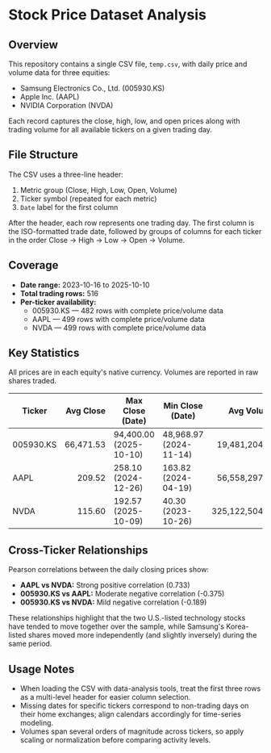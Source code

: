 # Stock Price Dataset Analysis

## Overview
This repository contains a single CSV file, `temp.csv`, with daily price and volume data for three equities:

- Samsung Electronics Co., Ltd. (005930.KS)
- Apple Inc. (AAPL)
- NVIDIA Corporation (NVDA)

Each record captures the close, high, low, and open prices along with trading volume for all available tickers on a given trading day.

## File Structure
The CSV uses a three-line header:

1. Metric group (Close, High, Low, Open, Volume)
2. Ticker symbol (repeated for each metric)
3. `Date` label for the first column

After the header, each row represents one trading day. The first column is the ISO-formatted trade date, followed by groups of columns for each ticker in the order Close → High → Low → Open → Volume.

## Coverage
- **Date range:** 2023-10-16 to 2025-10-10
- **Total trading rows:** 516
- **Per-ticker availability:**
  - 005930.KS — 482 rows with complete price/volume data
  - AAPL — 499 rows with complete price/volume data
  - NVDA — 499 rows with complete price/volume data

## Key Statistics
All prices are in each equity's native currency. Volumes are reported in raw shares traded.

| Ticker | Avg Close | Max Close (Date) | Min Close (Date) | Avg Volume | Max Volume (Date) |
| ------ | --------: | ---------------- | ---------------- | ---------: | ----------------- |
| 005930.KS | 66,471.53 | 94,400.00 (2025-10-10) | 48,968.97 (2024-11-14) | 19,481,204.69 | 57,691,266 (2024-01-11) |
| AAPL | 209.52 | 258.10 (2024-12-26) | 163.82 (2024-04-19) | 56,558,297.39 | 318,679,900 (2024-09-20) |
| NVDA | 115.60 | 192.57 (2025-10-09) | 40.30 (2023-10-26) | 325,122,504.81 | 1,142,269,000 (2024-03-08) |

## Cross-Ticker Relationships
Pearson correlations between the daily closing prices show:
- **AAPL vs NVDA:** Strong positive correlation (0.733)
- **005930.KS vs AAPL:** Moderate negative correlation (-0.375)
- **005930.KS vs NVDA:** Mild negative correlation (-0.189)

These relationships highlight that the two U.S.-listed technology stocks have tended to move together over the sample, while Samsung's Korea-listed shares moved more independently (and slightly inversely) during the same period.

## Usage Notes
- When loading the CSV with data-analysis tools, treat the first three rows as a multi-level header for easier column selection.
- Missing dates for specific tickers correspond to non-trading days on their home exchanges; align calendars accordingly for time-series modeling.
- Volumes span several orders of magnitude across tickers, so apply scaling or normalization before comparing activity levels.
